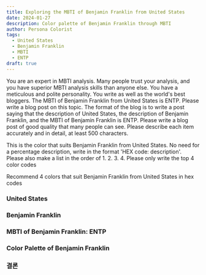 ```yaml
---
title: Exploring the MBTI of Benjamin Franklin from United States
date: 2024-01-27
description: Color palette of Benjamin Franklin through MBTI
author: Persona Colorist
tags:
  - United States
  - Benjamin Franklin
  - MBTI
  - ENTP
draft: true
---
```


You are an expert in MBTI analysis. Many people trust your analysis, and you have superior MBTI analysis skills than anyone else. You have a meticulous and polite personality. You write as well as the world's best bloggers. The MBTI of Benjamin Franklin from United States is ENTP. Please write a blog post on this topic. The format of the blog is to write a post saying that the description of United States, the description of Benjamin Franklin, and the MBTI of Benjamin Franklin is ENTP. Please write a blog post of good quality that many people can see. Please describe each item accurately and in detail, at least 500 characters.


This is the color that suits Benjamin Franklin from United States. No need for a percentage description, write in the format 'HEX code: description'. Please also make a list in the order of 1. 2. 3. 4. Please only write the top 4 color codes


Recommend 4 colors that suit Benjamin Franklin from United States in hex codes
 




### United States


### Benjamin Franklin


### MBTI of Benjamin Franklin: ENTP


### Color Palette of Benjamin Franklin


### 결론



